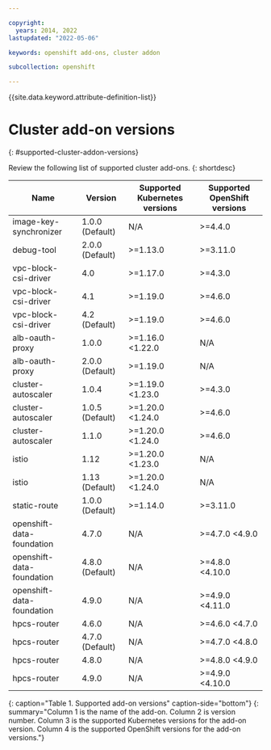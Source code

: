 ```yaml
---

copyright: 
  years: 2014, 2022
lastupdated: "2022-05-06"

keywords: openshift add-ons, cluster addon

subcollection: openshift

---
```


{{site.data.keyword.attribute-definition-list}}

# Cluster add-on versions
{: #supported-cluster-addon-versions}

Review the following list of supported cluster add-ons.
{: shortdesc}

| Name | Version | Supported Kubernetes versions | Supported OpenShift versions |
| --- | --- | --- | --- |
| image-key-synchronizer | 1.0.0 (Default) |  N/A  | >=4.4.0 |
| debug-tool | 2.0.0 (Default) | >=1.13.0 | >=3.11.0 |
| vpc-block-csi-driver | 4.0  | >=1.17.0 | >=4.3.0 |
| vpc-block-csi-driver | 4.1  | >=1.19.0 | >=4.6.0 |
| vpc-block-csi-driver | 4.2 (Default) | >=1.19.0 | >=4.6.0 |
| alb-oauth-proxy | 1.0.0  | >=1.16.0 <1.22.0 |  N/A  |
| alb-oauth-proxy | 2.0.0 (Default) | >=1.19.0 |  N/A  |
| cluster-autoscaler | 1.0.4  | >=1.19.0 <1.23.0 | >=4.3.0 |
| cluster-autoscaler | 1.0.5 (Default) | >=1.20.0 <1.24.0 | >=4.6.0 |
| cluster-autoscaler | 1.1.0  | >=1.20.0 <1.24.0 | >=4.6.0 |
| istio | 1.12  | >=1.20.0 <1.23.0 |  N/A  |
| istio | 1.13 (Default) | >=1.20.0 <1.24.0 |  N/A  |
| static-route | 1.0.0 (Default) | >=1.14.0 | >=3.11.0 |
| openshift-data-foundation | 4.7.0  |  N/A  | >=4.7.0 <4.9.0 |
| openshift-data-foundation | 4.8.0 (Default) |  N/A  | >=4.8.0 <4.10.0 |
| openshift-data-foundation | 4.9.0  |  N/A  | >=4.9.0 <4.11.0 |
| hpcs-router | 4.6.0  |  N/A  | >=4.6.0 <4.7.0 |
| hpcs-router | 4.7.0 (Default) |  N/A  | >=4.7.0 <4.8.0 |
| hpcs-router | 4.8.0  |  N/A  | >=4.8.0 <4.9.0 |
| hpcs-router | 4.9.0  |  N/A  | >=4.9.0 <4.10.0 |
{: caption="Table 1. Supported add-on versions" caption-side="bottom"}
{: summary="Column 1 is the name of the add-on. Column 2 is version number. Column 3 is the supported Kubernetes versions for the add-on version. Column 4 is the supported OpenShift versions for the add-on versions."}


